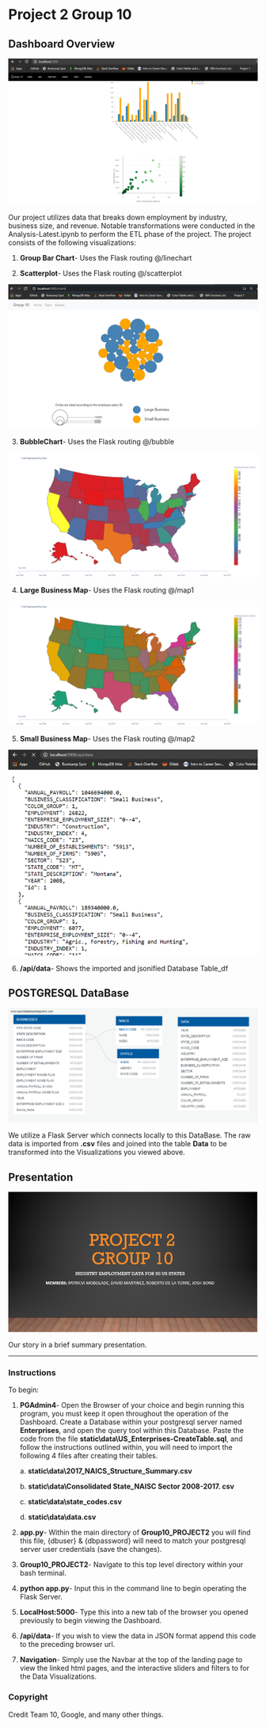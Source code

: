 # Project 2 Group 10


## Dashboard Overview

![Dashboard_Index](images\Dashboard_Index.png)

Our project utilizes data that breaks down employment by industry, business size, and revenue. Notable transformations were conducted in the Analysis-Latest.ipynb to perform the ETL phase of the project. The project consists of the following visualizations:

1. **Group Bar Chart**- Uses the Flask routing @/linechart

2. **Scatterplot**- Uses the Flask routing @/scatterplot

![bubbles](images/bubbles.png)

3. **BubbleChart**- Uses the Flask routing @/bubble


![us_map_big_businesses](images\us_map_big_businesses.png)

4. **Large Business Map**- Uses the Flask routing @/map1


![us_map_small_businesses](images\us_map_small_businesses.png)

5. **Small Business Map**- Uses the Flask routing @/map2


![api_data](images/api_data.png)

6. **/api/data**- Shows the imported and jsonified Database Table_df



## POSTGRESQL DataBase

![ERD-US_Enterprises](images/ERD-US_Enterprises.png)

We utilize a Flask Server which connects locally to this DataBase. The raw data is imported from **.csv** files and joined into the table **Data** to be transformed into the Visualizations you viewed above.



## Presentation

![Pres](images/Pres.png)

Our story in a brief summary presentation.

- - -

### Instructions

To begin:

1. **PGAdmin4**- Open the Browser of your choice and begin running this program, you must keep it open throughout the operation of the Dashboard. Create a Database within your postgresql server named **Enterprises**, and open the query tool within this Database. Paste the code from the file **static\data\US_Enterprises-CreateTable.sql**, and follow the instructions outlined within, you will need to import the following 4 files after creating their tables.

    a. **static\data\2017_NAICS_Structure_Summary.csv**

    b. **static\data\Consolidated State_NAISC Sector 2008-2017. csv**

    c. **static\data\state_codes.csv**

    d. **static\data\data.csv**

2. **app.py**- Within the main directory of **Group10_PROJECT2** you will find this file, {dbuser} & {dbpassword} will need to match your postgresql server user credentials (save the changes).

3. **Group10_PROJECT2**- Navigate to this top level directory within your bash terminal.

4. **python app.py**- Input this in the command line to begin operating the Flask Server.

5. **LocalHost:5000**- Type this into a new tab of the browser you opened previously to begin viewing the Dashboard.

6. **/api/data**- If you wish to view the data in JSON format append this code to the preceding browser url.

7. **Navigation**- Simply use the Navbar at the top of the landing page to view the linked html pages, and the interactive sliders and filters to for the Data Visualizations.



### Copyright

Credit
Team 10, Google, and many other things.
